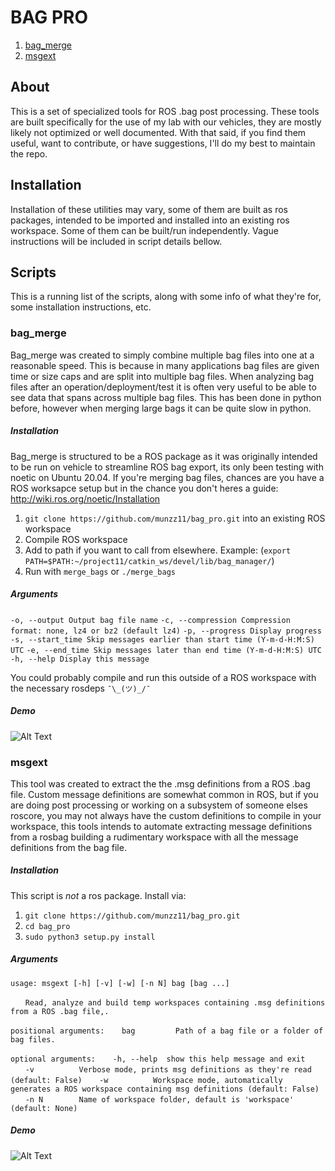 # BAG PRO

1. [ bag_merge ](#bag_merge)
2. [ msgext ](#msgext)

## About
This is a set of specialized tools for ROS .bag post processing. These tools are built specifically for the use of my lab with our vehicles, they are mostly likely not optimized or well documented. With that said, if you find them useful, want to contribute, or have suggestions, I'll do my best to maintain the repo.

## Installation
Installation of these utilities may vary, some of them are built as ros packages, intended to be imported and installed into an existing ros workspace. Some of them can be built/run independently. Vague instructions will be included in script details bellow. 

## Scripts

This is a running list of the scripts, along with some info of what they're for, some installation instructions, etc.


<a name="#bag_merge"></a>

### bag_merge

Bag_merge was created to simply combine multiple bag files into one at a reasonable speed. This is because in many applications bag files are given time or size caps and are split into multiple bag files. When analyzing bag files after an operation/deployment/test it is often very useful to be able to see data that spans across multiple bag files. 
This has been done in python before, however when merging large bags it can be quite slow in python.

##### Installation
Bag_merge is structured to be a ROS package as it was originally intended to be run on vehicle to streamline ROS bag export, its only been testing with noetic on Ubuntu 20.04. 
If you're merging bag files, chances are you have a ROS worksapce setup but in the chance you don't heres a guide: http://wiki.ros.org/noetic/Installation
1. `git clone https://github.com/munzz11/bag_pro.git` into an existing ROS workspace
2. Compile ROS workspace
3. Add to path if you want to call from elsewhere. Example: (`export PATH=$PATH:~/project11/catkin_ws/devel/lib/bag_manager/`)
4. Run with `merge_bags` or `./merge_bags`

##### Arguments 
`-o, --output Output bag file name`
`-c, --compression Compression format: none, lz4 or bz2 (default lz4)`
`-p, --progress Display progress`
`-s, --start_time Skip messages earlier than start time (Y-m-d-H:M:S) UTC`
`-e, --end_time Skip messages later than end time (Y-m-d-H:M:S) UTC`
`-h, --help Display this message`

You could probably compile and run this outside of a ROS workspace with the necessary rosdeps  `¯\_(ツ)_/¯`

##### Demo
![Alt Text](https://i.ibb.co/tYWq8qv/merge-bag-example.gif)

<a name="#msgext"></a>

### msgext
This tool was created to extract the the .msg definitions from a ROS .bag file. Custom message definitions are somewhat common in ROS, but if you are doing post processing or working on a subsystem of someone elses roscore, you may not always have the custom definitions to compile in your workspace, this tools intends to automate extracting message definitions from a rosbag building a rudimentary workspace with all the message definitions from the bag file.

##### Installation 
This script is *not* a ros package. Install via:
1. `git clone https://github.com/munzz11/bag_pro.git` 
2. `cd bag_pro`
3. `sudo python3 setup.py install`

##### Arguments
`usage: msgext [-h] [-v] [-w] [-n N] bag [bag ...]`

&nbsp;&nbsp;&nbsp;&nbsp;&nbsp;&nbsp;`Read, analyze and build temp workspaces containing .msg definitions from a ROS .bag file,.`

`positional arguments:`
  &nbsp;&nbsp;&nbsp;&nbsp;&nbsp;&nbsp;`bag         Path of a bag file or a folder of bag files.`

`optional arguments:`
  &nbsp;&nbsp;&nbsp;&nbsp;&nbsp;&nbsp;`-h, --help  show this help message and exit`
  &nbsp;&nbsp;&nbsp;&nbsp;&nbsp;&nbsp;`-v          Verbose mode, prints msg definitions as they're read (default: False)`
  &nbsp;&nbsp;&nbsp;&nbsp;&nbsp;&nbsp;`-w          Workspace mode, automatically generates a ROS workspace containing msg definitions (default: False)`
  &nbsp;&nbsp;&nbsp;&nbsp;&nbsp;&nbsp;`-n N        Name of workspace folder, default is 'workspace' (default: None)`

##### Demo
![Alt Text](https://i.ibb.co/gySYXmV/msgext-example.gif)